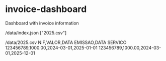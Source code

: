 # invoice-dashboard
Dashboard with invoice information

/data/index.json
["2025.csv"]

/data/2025.csv
NIF,VALOR,DATA EMISSAO,DATA SERVICO
123456789,1000.00,2024-03-01,2025-01-01
123456789,1000.00,2024-03-01,2025-12-01